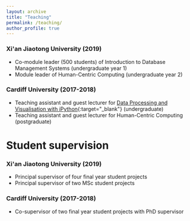```yaml
---
layout: archive
title: "Teaching"
permalink: /teaching/
author_profile: true
---
```


### Xi'an Jiaotong University (2019) <br />
* Co-module leader (500 students) of Introduction to Database Management Systems (undergraduate year 1)
* Module leader of Human-Centric Computing (undergraduate year 2)

### Cardiff University (2017-2018) <br />
* Teaching assistant and guest lecturer for [Data Processing and Visualisation with iPython](https://data.cardiff.ac.uk/legacy/grails/module/CM2105/18A.html){:target="_blank"} (undergraduate)
* Teaching assistant and guest lecturer for Human-Centric Computing (postgraduate)


Student supervision
=====

### Xi'an Jiaotong University (2019) <br />
* Principal supervisor of four final year student projects
* Principal supervisor of two MSc student projects

### Cardiff University (2017-2018) <br />
* Co-supervisor of two final year student projects with PhD supervisor

